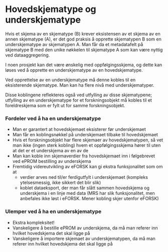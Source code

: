 # Hovedskjematype og underskjematype

Hvis et skjema av en skjematype (B) krever eksistensen av et skjema av en annen skjematype (A), er det god praksis å opprette skjematypen B som en underskjematype av skjematypen A. Man får da et metadatafelt på skjematype B med den unike nøkkelen til skjematype A som kan være nyttig ved dataaggregering.

I noen prosjekt kan det være ønskelig med oppfølgingsskjema, og dette kan løses ved å opprette en underskjematype av en hovedskjematype.

Ved opprettelse av en underskjematype må denne kobles til en eksisterende skjematype. Man kan ha flere nivå med underskjematyper.

Disse koblingene reflekteres også ved utfylling av disse skjematypene; utfylling av en underskjematype for et forskningsobjekt må kobles til et foreldreskjema som er fylt ut for samme forskningsobjekt.

### Fordeler ved å ha en underskjematype
*	Man er garantert at hovedskjemaet eksisterer før underskjemaet
*	Man får en koblingsnøkkel på underskjemaet tilbake til hovedskjemaet
*	Hvis et forskningsobjekt har flere skjemaer av hovedskjematypen, så vet man ikke (ingen sterk kobling) hvem et oppfølgingsskjema hører til uten at det er et underskjema av en av de
*	Man kan koble inn skjemaverdier fra hovedskjemaet inn i følgebrevet ved ePROM bestilling av underskjema
*	Fremtidig videreutvikling av eFORSK kan gi ekstra funksjonalitet som om at 
    * verdier arves ned til/er ferdigutfylt i underskjemaet (kompleks ytelsesmessig, ikke sikkert det blir slik)
    * koblet dataeksport, der man får slått sammen hovedskjema og underskjema i en linje med data (MRS har slik funksjonalitet, men anbefales ikke løst i eFORSK. Mener kobling skjer utenfor eFORSK)

### Ulemper ved å ha en underskjematype
*	Ekstra kompleksitet!
*	Vanskeligere å bestille ePROM av underskjema, da må man referer inn hvilket hovedskjema det skal ligge på
*	Vanskeligere å importere skjemaet av underskjematypen, da må man referer inn hvilket hovedskjema det skal ligge på
